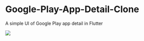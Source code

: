 # Google-Play-App-Detail-Clone
A simple UI of Google Play app detail in Flutter
<br/>

<img src="https://user-images.githubusercontent.com/90382807/236862933-198e2ea8-e3ae-4d91-b689-748c20764395.png">
